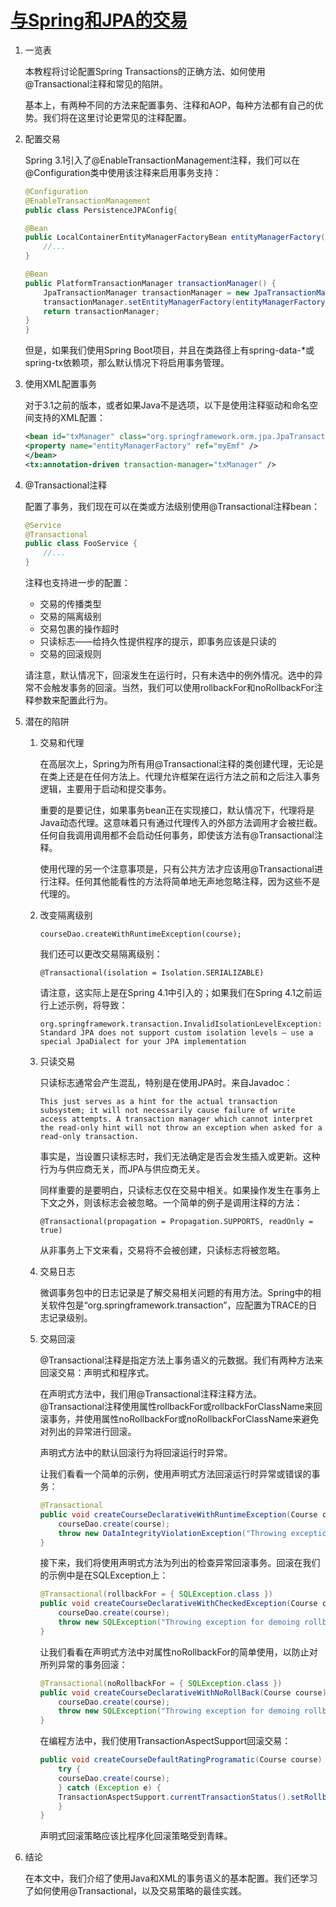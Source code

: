 # [与Spring和JPA的交易](https://www.baeldung.com/transaction-configuration-with-jpa-and-spring)

1. 一览表

    本教程将讨论配置Spring Transactions的正确方法、如何使用@Transactional注释和常见的陷阱。

    基本上，有两种不同的方法来配置事务、注释和AOP，每种方法都有自己的优势。我们将在这里讨论更常见的注释配置。

2. 配置交易

    Spring 3.1引入了@EnableTransactionManagement注释，我们可以在@Configuration类中使用该注释来启用事务支持：

    ```java
    @Configuration
    @EnableTransactionManagement
    public class PersistenceJPAConfig{

    @Bean
    public LocalContainerEntityManagerFactoryBean entityManagerFactory() {
        //...
    }

    @Bean
    public PlatformTransactionManager transactionManager() {
        JpaTransactionManager transactionManager = new JpaTransactionManager();
        transactionManager.setEntityManagerFactory(entityManagerFactory().getObject());
        return transactionManager;
    }
    }
    ```

    但是，如果我们使用Spring Boot项目，并且在类路径上有spring-data-*或spring-tx依赖项，那么默认情况下将启用事务管理。

3. 使用XML配置事务

    对于3.1之前的版本，或者如果Java不是选项，以下是使用注释驱动和命名空间支持的XML配置：

    ```xml
    <bean id="txManager" class="org.springframework.orm.jpa.JpaTransactionManager">
    <property name="entityManagerFactory" ref="myEmf" />
    </bean>
    <tx:annotation-driven transaction-manager="txManager" />
    ```

4. @Transactional注释

    配置了事务，我们现在可以在类或方法级别使用@Transactional注释bean：

    ```java
    @Service
    @Transactional
    public class FooService {
        //...
    }
    ```

    注释也支持进一步的配置：

    - 交易的传播类型
    - 交易的隔离级别
    - 交易包裹的操作超时
    - 只读标志——给持久性提供程序的提示，即事务应该是只读的
    - 交易的回滚规则

    请注意，默认情况下，回滚发生在运行时，只有未选中的例外情况。选中的异常不会触发事务的回滚。当然，我们可以使用rollbackFor和noRollbackFor注释参数来配置此行为。

5. 潜在的陷阱

    1. 交易和代理

        在高层次上，Spring为所有用@Transactional注释的类创建代理，无论是在类上还是在任何方法上。代理允许框架在运行方法之前和之后注入事务逻辑，主要用于启动和提交事务。

        重要的是要记住，如果事务bean正在实现接口，默认情况下，代理将是Java动态代理。这意味着只有通过代理传入的外部方法调用才会被拦截。任何自我调用调用都不会启动任何事务，即使该方法有@Transactional注释。

        使用代理的另一个注意事项是，只有公共方法才应该用@Transactional进行注释。任何其他能看性的方法将简单地无声地忽略注释，因为这些不是代理的。

    2. 改变隔离级别

        `courseDao.createWithRuntimeException(course);`

        我们还可以更改交易隔离级别：

        `@Transactional(isolation = Isolation.SERIALIZABLE)`

        请注意，这实际上是在Spring 4.1中引入的；如果我们在Spring 4.1之前运行上述示例，将导致：

        `org.springframework.transaction.InvalidIsolationLevelException: Standard JPA does not support custom isolation levels – use a special JpaDialect for your JPA implementation`

    3. 只读交易

        只读标志通常会产生混乱，特别是在使用JPA时。来自Javadoc：

        `This just serves as a hint for the actual transaction subsystem; it will not necessarily cause failure of write access attempts. A transaction manager which cannot interpret the read-only hint will not throw an exception when asked for a read-only transaction.`

        事实是，当设置只读标志时，我们无法确定是否会发生插入或更新。这种行为与供应商无关，而JPA与供应商无关。

        同样重要的是要明白，只读标志仅在交易中相关。如果操作发生在事务上下文之外，则该标志会被忽略。一个简单的例子是调用注释的方法：

        `@Transactional(propagation = Propagation.SUPPORTS, readOnly = true)`

        从非事务上下文来看，交易将不会被创建，只读标志将被忽略。

    4. 交易日志

        微调事务包中的日志记录是了解交易相关问题的有用方法。Spring中的相关软件包是“org.springframework.transaction”，应配置为TRACE的日志记录级别。

    5. 交易回滚

        @Transactional注释是指定方法上事务语义的元数据。我们有两种方法来回滚交易：声明式和程序式。

        在声明式方法中，我们用@Transactional注释注释方法。@Transactional注释使用属性rollbackFor或rollbackForClassName来回滚事务，并使用属性noRollbackFor或noRollbackForClassName来避免对列出的异常进行回滚。

        声明式方法中的默认回滚行为将回滚运行时异常。

        让我们看看一个简单的示例，使用声明式方法回滚运行时异常或错误的事务：

        ```java
        @Transactional
        public void createCourseDeclarativeWithRuntimeException(Course course) {
            courseDao.create(course);
            throw new DataIntegrityViolationException("Throwing exception for demoing Rollback!!!");
        }
        ```

        接下来，我们将使用声明式方法为列出的检查异常回滚事务。回滚在我们的示例中是在SQLException上：

        ```java
        @Transactional(rollbackFor = { SQLException.class })
        public void createCourseDeclarativeWithCheckedException(Course course) throws SQLException {
            courseDao.create(course);
            throw new SQLException("Throwing exception for demoing rollback");
        }
        ```

        让我们看看在声明式方法中对属性noRollbackFor的简单使用，以防止对所列异常的事务回滚：

        ```java
        @Transactional(noRollbackFor = { SQLException.class })
        public void createCourseDeclarativeWithNoRollBack(Course course) throws SQLException {
            courseDao.create(course);
            throw new SQLException("Throwing exception for demoing rollback");
        }
        ```

        在编程方法中，我们使用TransactionAspectSupport回滚交易：

        ```java
        public void createCourseDefaultRatingProgramatic(Course course) {
            try {
            courseDao.create(course);
            } catch (Exception e) {
            TransactionAspectSupport.currentTransactionStatus().setRollbackOnly();
            }
        }
        ```

        声明式回滚策略应该比程序化回滚策略受到青睐。

6. 结论

    在本文中，我们介绍了使用Java和XML的事务语义的基本配置。我们还学习了如何使用@Transactional，以及交易策略的最佳实践。
